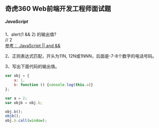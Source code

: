 ## 奇虎360 Web前端开发工程师面试题


##### JavaScript
1、alert(1 && 2) 的输出值? <br>
// 2  <br>
[参考： JavaScript || and &&](https://github.com/ulfeng/blog/blob/master/2016/03/JavaScript%20逻辑运算符.md) <br>

2、正则表达式匹配，开头为11N, 12N或1NNN，后面是-7-8个数字的电话号码。 <br>


3、写出下面代码的输出值。
```javascript
var obj = {
    a: 1,
    b: function () {console.log(this.a)}
};

var a = 2;
var objb = obj.b;

obj.b();
objb();
obj.b.call(window);
```

